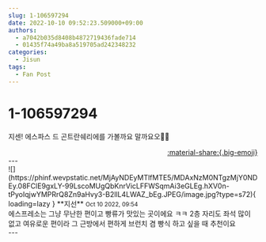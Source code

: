 ```yaml
---
slug: 1-106597294
date: 2022-10-10 09:52:23.509000+09:00
authors:
  - a7042b035d8408b4872719436fade714
  - 01435f74a49ba8a519705ad242348232
categories:
  - Jisun
tags:
  - Fan Post
---
```


# 1-106597294

<div class="post-container" markdown="1">
<div class="content-container md-sidebar__scrollwrap" markdown="1">

지센! 에스파스 드 곤트란쉐리에를 가볼까요 말까요오🤔🤔

</div>
</div>

<div style="text-align: right;" markdown="1">
<a href="https://weverse.io/fromis9/fanpost/1-106597294" style="text-align: right;">:material-share:{.big-emoji}</a>
</div>
---

<div class="comments-container md-sidebar__scrollwrap" markdown="1">
<div class="comment" markdown="1">
<div class='id-container' markdown="1">
![](https://phinf.wevpstatic.net/MjAyNDEyMTlfMTE5/MDAxNzM0NTgzMjY0NDEy.08FClE9gxLY-99LscoMUgQbKnrVicLFFWSqmAi3eGLEg.hXV0n-tPyoIqjwYMPRrQ8Zn9aHvy3-B2llL4LWAZ_bEg.JPEG/image.jpg?type=s72){ loading=lazy }
**<span class="artist">지선</span>** <small>Oct 10 2022, 09:54</small><br>
</div>
<div class='comment-body' markdown="1">
에스프레소는 그냥 무난한 편이고 빵류가 맛있는 곳이에요 ㅋㅋ 2층 자리도 좌석 많이 없고 여유로운 편이라 그 근방에서 편하게 브런치 겸 빵식 하고 싶을 때 추천이요
</div>
</div>
</div>
---
